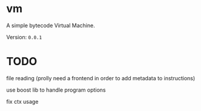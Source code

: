 # vm

A simple bytecode Virtual Machine.

Version: `0.0.1`

# TODO

file reading (prolly need a frontend in order to add metadata to instructions)

use boost lib to handle program options

fix ctx usage
